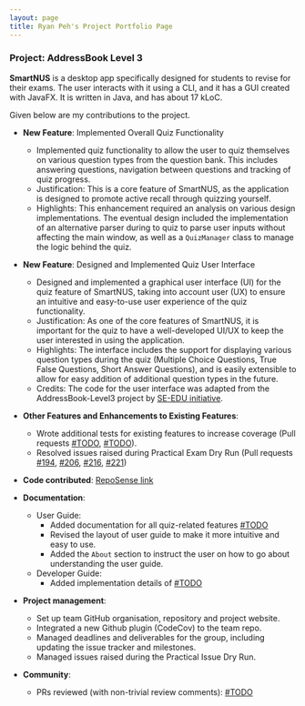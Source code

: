 ```yaml
---
layout: page
title: Ryan Peh's Project Portfolio Page
---
```


### Project: AddressBook Level 3

**SmartNUS** is a desktop app specifically designed for students to revise for their exams. The user interacts with it using a CLI, and it has a GUI created with JavaFX. It is written in Java, and has about 17 kLoC.

Given below are my contributions to the project.

* **New Feature**: Implemented Overall Quiz Functionality
  * Implemented quiz functionality to allow the user to quiz themselves on various question types from the question bank. This includes answering questions, navigation between questions and tracking of quiz progress.
  * Justification: This is a core feature of SmartNUS, as the application is designed to promote active recall through quizzing yourself.
  * Highlights: This enhancement required an analysis on various design implementations. The eventual design included the implementation of an alternative parser during to quiz to parse user inputs without affecting the main window, as well as a `QuizManager` class to manage the logic behind the quiz.


* **New Feature**: Designed and Implemented Quiz User Interface
  * Designed and implemented a graphical user interface (UI) for the quiz feature of SmartNUS, taking into account user (UX) to ensure an intuitive and easy-to-use user experience of the quiz functionality.
  * Justification: As one of the core features of SmartNUS, it is important for the quiz to have a well-developed UI/UX to keep the user interested in using the application.
  * Highlights: The interface includes the support for displaying various question types during the quiz (Multiple Choice Questions, True False Questions, Short Answer Questions), and is easily extensible to allow for easy addition of additional question types in the future.
  * Credits: The code for the user interface was adapted from the AddressBook-Level3 project by [SE-EDU initiative](https://se-education.org).


* **Other Features and Enhancements to Existing Features**:
  * Wrote additional tests for existing features to increase coverage (Pull requests [\#TODO](), [\#TODO]()).
  * Resolved issues raised during Practical Exam Dry Run (Pull requests [\#194](https://github.com/AY2122S1-CS2103T-F12-1/tp/pull/194), [\#206](https://github.com/AY2122S1-CS2103T-F12-1/tp/pull/206), [\#216](https://github.com/AY2122S1-CS2103T-F12-1/tp/pull/216), [\#221](https://github.com/AY2122S1-CS2103T-F12-1/tp/pull/221))


* **Code contributed**: [RepoSense link](https://nus-cs2103-ay2122s1.github.io/tp-dashboard/#breakdown=true&search=ryanpeh)


* **Documentation**:
  * User Guide:
    * Added documentation for all quiz-related features [\#TODO]()
    * Revised the layout of user guide to make it more intuitive and easy to use.
    * Added the `About` section to instruct the user on how to go about understanding the user guide.
  * Developer Guide:
    * Added implementation details of [\#TODO]()

* **Project management**:
  * Set up team GitHub organisation, repository and project website.
  * Integrated a new Github plugin (CodeCov) to the team repo.
  * Managed deadlines and deliverables for the group, including updating the issue tracker and milestones.
  * Managed issues raised during the Practical Issue Dry Run.

* **Community**:
  * PRs reviewed (with non-trivial review comments): [\#TODO]()
  
